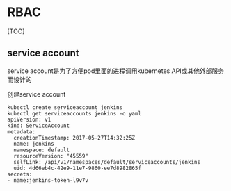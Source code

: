 # RBAC

[TOC]

## service account
service account是为了方便pod里面的进程调用kubernetes API或其他外部服务而设计的

创建service account
```
kubectl create serviceaccount jenkins
kubectl get serviceaccounts jenkins -o yaml
apiVersion: v1
kind: ServiceAccount
metadata:
  creationTimestamp: 2017-05-27T14:32:25Z
  name: jenkins
  namespace: default
  resourceVersion: "45559"
  selfLink: /api/v1/namespaces/default/serviceaccounts/jenkins
  uid: 4d66eb4c-42e9-11e7-9860-ee7d8982865f
secrets:
- name:jenkins-token-l9v7v
```
